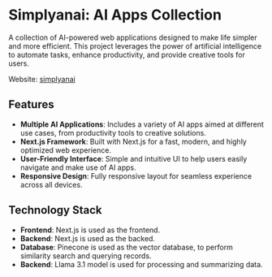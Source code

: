 # Simplyanai: AI Apps Collection

A collection of AI-powered web applications designed to make life simpler and more efficient. This project leverages the power of artificial intelligence to automate tasks, enhance productivity, and provide creative tools for users.

Website: [simplyanai](https://simplyanai.vercel.app/)

## Features

- **Multiple AI Applications**: Includes a variety of AI apps aimed at different use cases, from productivity tools to creative solutions.
- **Next.js Framework**: Built with Next.js for a fast, modern, and highly optimized web experience.
- **User-Friendly Interface**: Simple and intuitive UI to help users easily navigate and make use of AI apps.
- **Responsive Design**: Fully responsive layout for seamless experience across all devices.

## Technology Stack

- **Frontend**: Next.js is used as the frontend.
- **Backend**: Next.js is used as the backed.
- **Database**: Pinecone is used as the vector database, to perform similarity search and querying records.
- **Backend**: Llama 3.1 model is used for processing and summarizing data.
